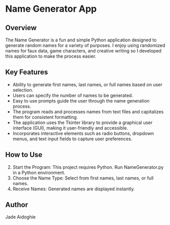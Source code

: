 # Name Generator App

## Overview
The Name Generator is a fun and simple Python application designed to generate random names for a variety of purposes. I enjoy using randomized names for faux data, game characters, and creative writing so I developed this application to make the process easier. 

## Key Features
- Ability to generate first names, last names, or full names based on user selection.
- Users can specify the number of names to be generated.
- Easy to use prompts guide the user through the name generation process.
- The program reads and processes names from text files and capitalizes them for consistent formatting.
- The application uses the Tkinter library to provide a graphical user interface (GUI), making it user-friendly and accessible.
- Incorporates interactive elements such as radio buttons, dropdown menus, and text input fields to capture user preferences.

## How to Use
2. Start the Program: This project requires Python. Run NameGenerator.py in a Python environment.
3. Choose the Name Type: Select from first names, last names, or full names.
4. Receive Names: Generated names are displayed instantly.


## Author
Jade Aidoghie
